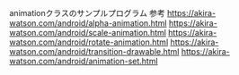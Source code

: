 animationクラスのサンプルプログラム
参考
https://akira-watson.com/android/alpha-animation.html
https://akira-watson.com/android/scale-animation.html
https://akira-watson.com/android/rotate-animation.html
https://akira-watson.com/android/transition-drawable.html
https://akira-watson.com/android/animation-set.html
